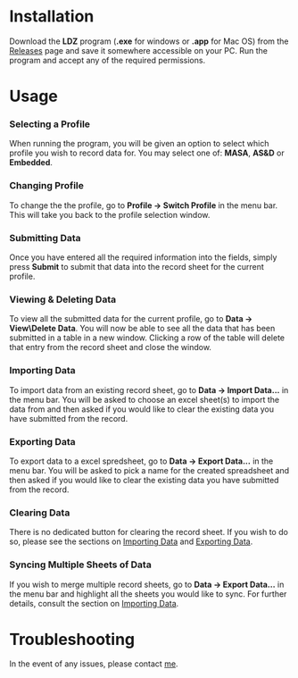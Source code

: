 # Installation

Download the **LDZ** program (**.exe** for windows or **.app** for Mac OS) from the [Releases](https://github.com/ElliottSullingeFarrall/LDZ-Apps/releases/latest) page and save it somewhere accessible on your PC. Run the program and accept any of the required permissions.

# Usage

### Selecting a Profile

When running the program, you will be given an option to select which profile you wish to record data for. You may select one of: **MASA**, **AS&D** or **Embedded**.

### Changing Profile

To change the the profile, go to **Profile &rarr; Switch Profile** in the menu bar. This will take you back to the profile selection window.

### Submitting Data

Once you have entered all the required information into the fields, simply press **Submit** to submit that data into the record sheet for the current profile.

### Viewing & Deleting Data

To view all the submitted data for the current profile, go to **Data &rarr; View\Delete Data**. You will now be able to see all the data that has been submitted in a table in a new window. Clicking a row of the table will delete that entry from the record sheet and close the window.

### Importing Data

To import data from an existing record sheet, go to **Data &rarr; Import Data...** in the menu bar. You will be asked to choose an excel sheet(s) to import the data from and then asked if you would like to clear the existing data you have submitted from the record.

### Exporting Data

To export data to a excel spredsheet, go to **Data &rarr; Export Data...** in the menu bar. You will be asked to pick a name for the created spreadsheet and then asked if you would like to clear the existing data you have submitted from the record.

### Clearing Data

There is no dedicated button for clearing the record sheet. If you wish to do so, please see the sections on [Importing Data](#importing-data) and [Exporting Data](#exporting-data).

### Syncing Multiple Sheets of Data

If you wish to merge multiple record sheets, go to **Data &rarr; Export Data...** in the menu bar and highlight all the sheets you would like to sync. For further details, consult the section on [Importing Data](#importing-data).

# Troubleshooting

In the event of any issues, please contact [me](elliott.sullinge-farrall@surrey.ac.uk).
